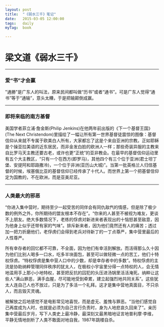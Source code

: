 ```yaml
---
layout: post
title:  "《弱水三千》笔记"
date:   2015-03-05 12:00:00
tags:	daily
myTag:	book	

---
```


# 梁文道《弱水三千》

-------------------

### 爱“书”才会赢

"通勝"是广东人的叫法，原来民间都叫做“历书”或者“通书”。可是广东人觉得“通书”等于“通输”，意头太糟，于是把输颠倒成赢。

-------------------------------

### 即将来临的南方基督

美国学者菲立浦·詹金斯(Philip Jenkins)在他两年前出版的《下一个基督王国》(The Next Christendom)里描绘了一幅让所有第一世界基督徒震惊的图像：基督信仰从来就不专属于欧美白人所有，大家都忘了这是个来自亚洲的宗教。正如耶稣是个操亚拉美语的近东居民，而非金发白脸的欧洲人一样；那些奇装异服的主教来自比罗马天主教还要古老，或许也更“正统”的亚非教会。在最早的基督信仰运动里有五个大主教区，“只有一个在西方(即罗马)，其他四个有三个位于亚洲(君士坦丁堡、安提阿和耶路撒冷)，一个位于非洲(亚历山大城)”。当第一批英格兰人归信基督的时候，埃塞俄比亚的基督信仰已经传承了十代人。而世界上第一个把基督信仰定为国教的，不在欧洲，而是亚美尼亚。

-------------------------------

### 人类最大的邪恶

“你进入集中营时，期待至少一起受苦的同伴会有同仇敌忾的情感，但是除了极少数的例外之外，你所期待的盟友根本不存在”。“你来的人甚至不被视为难友，更谈不上朋友。绝大多数情况下，老练的俘虏对新进来者表现出的十恼怒甚至敌意，因为他身上似乎还带有家的气味”。排斥新来者，因为他们竟然还有人的痛苦；透过加一把力折磨他们，老俘虏们会得到老兵对待新丁的一丁点尊严，集中营里最后的人性尊严。

所有幸存者的回忆都不可靠，不全面，因为他们有幸活到解放。而活得那么久十因为他们比别人喝多一口水，吃多半块面包，甚至可以做轻微一点的苦工，他们十特权俘虏。“特权俘虏是集中营人口中的少数，却是幸存者中的多数”。特权俘虏的主流是协助纳粹管理同伴秩序的犹太人，在极权小宇宙里分得一点特权的人，会无情地滥用手上那小小地特权，甚至把反抗的囚犯的头压进汤锅里活活淹死。纳粹让这些人“满山罪恶，满手血腥，尽可能地受到牵累，建立起强烈地共同关系”。这些犹太人连自己人也不放过，只是为了多活一个礼拜。这才是集中营地真面目，不只杀人，而且毁灭灵魂。

被解放之后地感觉不是电影常见地喜悦，而是虚无、羞愧与罪恶。“当他们感觉自己再度成为人时，也就是必须为自己言行负责时，身为人地悲哀久回来了”。亲历集中营最后岁月，写下人类史上最冷静，最深刻又最黑暗地证言地普利摩·李维，平静无情地剖析了人类不敢面对地自我，1987年跳楼自杀。

